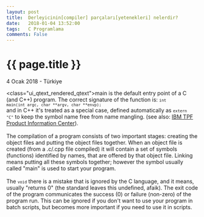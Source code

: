 ```yaml
---
layout: post
title:  Derleyicinin[compiler] parçaları[yetenekleri] nelerdir?
date:   2018-01-04 13:52:00
tags:   C Programlama
comments: False
---
```


{{ page.title }}
================

<p class="meta">4 Ocak 2018 - Türkiye</p>

<class="ui_qtext_rendered_qtext">main is the default entry point of a C (and C++) program. The correct signature of the function is: <code class="prettyprint inline"><code class="language-cpp">int main(int argc, char **argv, char **envp);</code></code><br />and in C++ it&#039;s treated as a special case, defined automatically as <code class="prettyprint inline"><code class="language-cpp">extern &quot;C&quot;</code></code> to keep the symbol name free from name mangling. (see also: <span class="qlink_container"><a href="http://pic.dhe.ibm.com/infocenter/tpfhelp/current/index.jsp?topic=%2Fcom.ibm.ztpf-ztpfdf.doc_put.cur%2Fgtpa2%2Fextrnc.html" rel="noopener nofollow" target="_blank" onclick="return Q.openUrl(this, 4650266);" class="external_link" data-qt-tooltip="ibm.com">IBM TPF Product Information Center</a></span>).<br /><br />The compilation of a program consists of two important stages: creating the object files and putting the object files together. When an object file is created (from a .c/.cpp file compiled) it will contain a set of symbols (functions) identified by names, that are offered by that object file. Linking means putting all these symbols together; however the symbol usually called &quot;main&quot; is used to start your program.<br /><br />The <code class="prettyprint inline"><code class="language-cpp">void</code></code> there is a mistake that is ignored by the C language, and it means, usually &quot;returns 0&quot; (the standard leaves this undefined, afaik). The exit code of the program communicates the success (0) or failure (non-zero) of the program run. This can be ignored if you don&#039;t want to use your program in batch scripts, but becomes more important if you need to use it in scripts.
